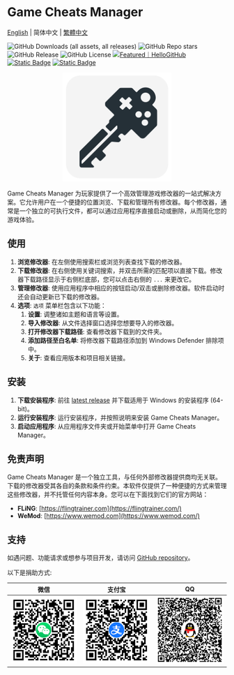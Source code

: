 # Game Cheats Manager

[English](./README.md) | 简体中文 | [繁體中文](./README_TW.md)

![GitHub Downloads (all assets, all releases)](https://img.shields.io/github/downloads/dyang886/Game-Cheats-Manager/total) ![GitHub Repo stars](https://img.shields.io/github/stars/dyang886/Game-Cheats-Manager?style=flat&color=ffc000) ![GitHub Release](https://img.shields.io/github/v/release/dyang886/Game-Cheats-Manager?link=https%3A%2F%2Fgithub.com%2Fdyang886%2FGame-Cheats-Manager%2Freleases%2Flatest) ![GitHub License](https://img.shields.io/github/license/dyang886/Game-Cheats-Manager) <a href="https://hellogithub.com/repository/3ca6e8e23401477282ba72d2d8932311" target="_blank"><img src="https://abroad.hellogithub.com/v1/widgets/recommend.svg?rid=3ca6e8e23401477282ba72d2d8932311&claim_uid=UrZOap0AkvuRw7D&theme=small" alt="Featured｜HelloGitHub" /></a> <a href="https://discord.gg/d627qVyHEF" target="_blank"><img alt="Static Badge" src="https://img.shields.io/badge/Join_Discord-f0f0f0?logo=discord"></a> <a href="https://pd.qq.com/s/h06qbdey6" target="_blank"><img alt="Static Badge" src="https://img.shields.io/badge/Join_QQ-f0f0f0?logo=tencentqq"></a>

<div align="center">
    <img src="assets/logo.png" alt="Game Cheats Manager logo" width="250" />
</div>

Game Cheats Manager 为玩家提供了一个高效管理游戏修改器的一站式解决方案。它允许用户在一个便捷的位置浏览、下载和管理所有修改器。每个修改器，通常是一个独立的可执行文件，都可以通过应用程序直接启动或删除，从而简化您的游戏体验。

## 使用

1. **浏览修改器**: 在左侧使用搜索栏或浏览列表查找下载的修改器。
2. **下载修改器**: 在右侧使用关键词搜索，并双击所需的匹配项以直接下载。修改器下载路径显示于右侧栏底部，您可以点击右侧的 `...` 来更改它。
3. **管理修改器**: 使用应用程序中相应的按钮启动/双击或删除修改器。软件启动时还会自动更新已下载的修改器。
4. **选项**: `选项` 菜单栏包含以下功能：
   1. **设置**: 调整诸如主题和语言等设置。
   2. **导入修改器**: 从文件选择窗口选择您想要导入的修改器。
   3. **打开修改器下载路径**: 查看修改器下载到的文件夹。
   4. **添加路径至白名单**: 将修改器下载路径添加到 Windows Defender 排除项中。
   5. **关于**: 查看应用版本和项目相关链接。

## 安装

1. **下载安装程序**: 前往 [latest release](https://github.com/dyang886/Game-Cheats-Manager/releases) 并下载适用于 Windows 的安装程序 (64-bit)。
2. **运行安装程序**: 运行安装程序，并按照说明来安装 Game Cheats Manager。
3. **启动应用程序**: 从应用程序文件夹或开始菜单中打开 Game Cheats Manager。

## 免责声明

Game Cheats Manager 是一个独立工具，与任何外部修改器提供商均无关联。下载的修改器受其各自的条款和条件约束。本软件仅提供了一种便捷的方式来管理这些修改器，并不托管任何内容本身。您可以在下面找到它们的官方网站：

- **FLiNG**: [https://flingtrainer.com](https://flingtrainer.com/)
- **WeMod**: [https://www.wemod.com](https://www.wemod.com/)

## 支持

如遇问题、功能请求或想参与项目开发，请访问 [GitHub repository](https://github.com/dyang886/Game-Cheats-Manager)。

以下是捐助方式:

|                             微信                             |                          支付宝                          |                          QQ                          |
| :----------------------------------------------------------: | :------------------------------------------------------: | :--------------------------------------------------: |
| <img src="assets\wechat.png" alt="WeChat Pay" width="200" /> | <img src="assets\alipay.png" alt="Alipay" width="200" /> | <img src="assets\qq.png" alt="QQ Pay" width="200" /> |

